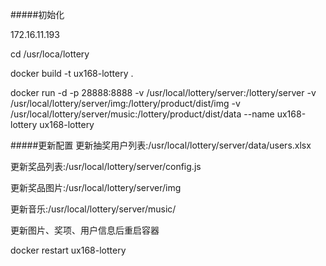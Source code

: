 #####初始化

172.16.11.193

cd /usr/loca/lottery

docker build -t ux168-lottery .

docker run -d -p 28888:8888  -v /usr/local/lottery/server:/lottery/server  -v /usr/local/lottery/server/img:/lottery/product/dist/img -v /usr/local/lottery/server/music:/lottery/product/dist/data --name ux168-lottery  ux168-lottery




#####更新配置
更新抽奖用户列表:/usr/local/lottery/server/data/users.xlsx

更新奖品列表:/usr/local/lottery/server/config.js

更新奖品图片:/usr/local/lottery/server/img

更新音乐:/usr/local/lottery/server/music/

更新图片、奖项、用户信息后重启容器

docker restart ux168-lottery
